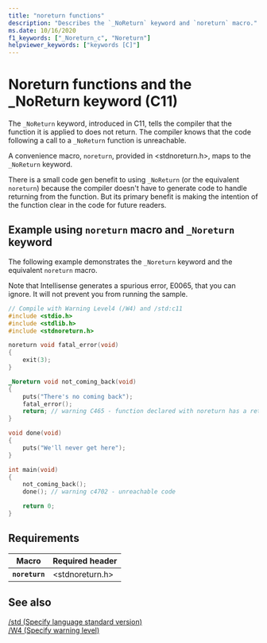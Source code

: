 ```yaml
---
title: "noreturn functions"
description: "Describes the `_NoReturn` keyword and `noreturn` macro."
ms.date: 10/16/2020
f1_keywords: ["_Noreturn_c", "Noreturn"]
helpviewer_keywords: ["keywords [C]"]
---
```


# Noreturn functions and the _NoReturn keyword (C11)

The `_NoReturn` keyword, introduced in C11, tells the compiler that the function it is applied to does not return. The compiler knows that the code following a call to a `_NoReturn` function is unreachable.

A convenience macro, `noreturn`, provided in <stdnoreturn.h>, maps to the `_NoReturn` keyword.

There is a small code gen benefit to using `_NoReturn` (or the equivalent `noreturn`) because the compiler doesn't have to generate code to handle returning from the function. But its primary benefit is making the intention of the function clear in the code for future readers.

## Example using `noreturn` macro and `_Noreturn `keyword

The following example demonstrates the `_Noreturn` keyword and the equivalent `noreturn` macro.

Note that Intellisense generates a spurious error, E0065, that you can ignore. It will not prevent you from running the sample.

```C
// Compile with Warning Level4 (/W4) and /std:c11
#include <stdio.h>
#include <stdlib.h>
#include <stdnoreturn.h>

noreturn void fatal_error(void)
{
    exit(3);
}

_Noreturn void not_coming_back(void)
{
    puts("There's no coming back");
    fatal_error();
    return; // warning C465 - function declared with noreturn has a return statement
}

void done(void)
{
    puts("We'll never get here");
}

int main(void)
{
    not_coming_back();
    done(); // warning c4702 - unreachable code

    return 0;
}
```

## Requirements

|Macro|Required header|
|-------------|---------------------|
|**`noreturn`**|\<stdnoreturn.h>|

## See also

[/std (Specify language standard version)](../build/reference/std-specify-language-standard-version.md)\
[/W4 (Specify warning level)](../build/reference/compiler-option-warning-level.md)